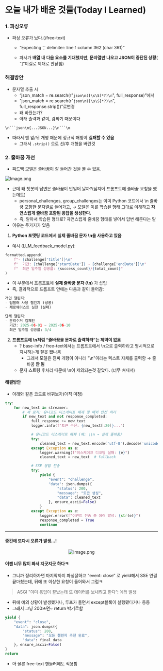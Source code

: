 # 오늘 내가 배운 것들(Today I Learned)

### 1. 파싱오류

- 파싱 오류가 났다.(/free-text)

  - “Expecting ',' delimiter: line 1 column 362 (char 361)”

  - 파서가 **배열 내 다음 요소를 기대했지만**, **문자열만 나오고 JSON이 중단된 상황**( “]”이걸로 제대로 안닫힘)

### 해결방안

- 문자열 추출 시
  - “json_match = re.search(r"`json\n([\s\S]*?)\n`", full_response)”에서
  - "json_match = re.search(r"`json\n([\s\S]*?)\n`", full_response.strip())”로변경
  - 왜 바꿨는가?
  - 아래 출력과 같이, 감싸기 때문이다

````plaintext
\n```json\n{...JSON...}\n```\n
````

- 따라서  맨 앞/뒤 개행 때문에 정규식 매칭이 **실패할 수 있음**
  - 그래서 `.strip()` 으로 선/후 개형을 버린것

### 2. 줄바꿈 개선

- 피드백 모델은 줄바꿈이 잘 들어간 것을 볼 수 있음.  

![Image.png](https://resv2.craft.do/user/full/641ffdb9-6693-37da-6dbd-e78e1756c2de/doc/3c17d71c-25ef-2249-36c5-6ac2c9747d25/780049C8-7E88-4365-BE97-71106987403F_2/XcD9NfLfX5dPXmJUauYsc8mv7QTxgwkVfZ2ihX99Hvwz/Image.png)

- 근데 왜 챗봇의 답변은 줄바꿈이 안일어 날까?(심지어 프롬프트에 줄바꿈 요청을 했는데도)
  - personal_challenges, group_challenges는 이미 Python 코드에서 \n 줄바꿈 포함한 문자열로 들어가고, → 모델은 이를 학습된 형태 그대로 이해하고 **자연스럽게 줄바꿈 포함된 응답을 생성한다.**
  - 즉, 알아서 학습된 형태로? 자연스럽게 줄바꿈 형태를 넣어서 답변 해준다는 말
- 이유는 두가지가 있음

1. **Python 포맷팅 코드에서 실제 줄바꿈 문자 \n을 사용하고 있음**

- 예시 (LLM_feedback_model.py):

```python
formatted.append(
    f"- {challenge['title']}\n"
    f"  기간: {challenge['startDate']} ~ {challenge['endDate']}\n"
    f"  최근 일주일 성공률: {success_count}/{total_count}"
)
```

- 이 부분에서 프롬프트에 **실제 줄바꿈 문자 (\n)** 가 삽입
- 즉, 결과적으로 프롬프트 안에는 다음과 같이 들어감:

```python
개인 챌린지:
- 텀블러 사용 챌린지 (성공)
- 제로웨이스트 실천 (실패)

단체 챌린지:
- 분리수거 캠페인
  기간: 2025-06-01 ~ 2025-06-10
  최근 일주일 성공률: 3/4
```

2. **프롬프트에 \n처럼 “줄바꿈을 문자로 출력하라”는 제약이 없음**
    -  ? base-info / free-text에서는 프롬프트에서 \n으로 출력하라고 명시적으로 지시하는게 잘못 됐나봄
        - 그래서 모델은 진짜 개행이 아니라 "\n"이라는 텍스트 자체를 출력함 → 줄바꿈 **안 됨**
    - 문자 스트링 후처리 때문에 \\n이 제외되는것 같았다. (너무 쳐내서)

#### 해결방안

- 아래와 같은 코드로 바꿔보자(아직 미정)

```python
try:
    for new_text in streamer:
        # 새 로직: 유니코드 이스케이프 해제 및 예외 안전 처리
        if new_text and not response_completed:
            full_response += new_text
            logger.info(f"토큰 수신: {new_text[:20]}...")

            # 유니코드 이스케이프 해제 (예: \\n → 실제 줄바꿈)
            try:
                cleaned_text = new_text.encode('utf-8').decode('unicode_escape')
            except Exception as e:
                logger.warning(f"이스케이프 디코딩 실패: {e}")
                cleaned_text = new_text  # fallback

            # SSE 응답 전송
            try:
                yield {
                    "event": "challenge",
                    "data": json.dumps({
                        "status": 200,
                        "message": "토큰 생성",
                        "data": cleaned_text
                    }, ensure_ascii=False)
                }
            except Exception as e:
                logger.error(f"이벤트 전송 중 에러 발생: {str(e)}")
                response_completed = True
                continue
```

---

#### 중간에 또다시 오류가 발생...!

<p align="center">
<img src="https://resv2.craft.do/user/full/641ffdb9-6693-37da-6dbd-e78e1756c2de/doc/3c17d71c-25ef-2249-36c5-6ac2c9747d25/0666D18C-43A0-46B8-ADB7-7F847546D842_2/akyDo04XQhqBl2juea3Fdgzty54tGdtEUHDAUdWrcxgz/Image.png" alt="Image.png"/>
 </p>

#### 이젠 너무 많이 봐서 지긋지긋 하다ㅋ

- 그니까 정리하자면 마지막까지 파싱잘하고 "event: close” 로 yield해서 SSE 연결 끝마쳤는데, 뒤에 또 이상한 요청이 들어와서 그럼ㅋ

> ASGI "이미 응답이 끝났는데 또 데이터를 보내려고 한다”: 에러 발생

- 뒤에 예외 상황이 발생했거나, 루프가 돌면서 except블록이 실행됐다거나 등등
- 그래서 그냥 200뜨면~ return 박기로함

```python
yield {
    "event": "close",
    "data": json.dumps({
        "status": 200,
        "message": "모든 챌린지 추천 완료",
        "data": final_data
    }, ensure_ascii=False)
}
return
```

- 아 몰론 free-text 핸들러에도 적용함
